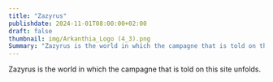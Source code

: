 ```yaml
---
title: "Zazyrus"
publishdate: 2024-11-01T08:00:00+02:00
draft: false
thumbnail: img/Arkanthia_Logo (4_3).png
Summary: "Zazyrus is the world in which the campagne that is told on this site unfolds."
---
```


Zazyrus is the world in which the campagne that is told on this site unfolds.
